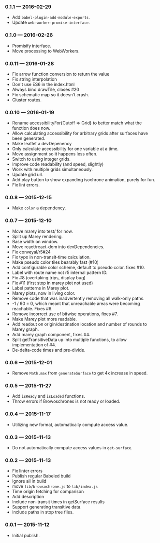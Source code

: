 
### 0.1.1 — 2016-02-29

  * Add `babel-plugin-add-module-exports`.
  * Update `web-worker-promise-interface`.

### 0.1.0 — 2016-02-26

  * Promisify interface.
  * Move processing to WebWorkers.

### 0.0.11 — 2016-01-28

  * Fix arrow function conversion to return the value
  * Fix string interpolation
  * Don't use ES6 in the index.html
  * Always bind drawTile, closes #20
  * Fix schematic map so it doesn't crash.
  * Cluster routes.

### 0.0.10 — 2016-01-19

  * Rename accessibilityFor{Cutoff => Grid} to better match what the function does now.
  * Allow calculating accessibility for arbitrary grids after surfaces have been generated.
  * Make leaflet a devDepenency
  * Only calculate accessibility for one variable at a time.
  * Move assignment so it happens less often.
  * Switch to using integer grids.
  * Improve code readability (and speed, slightly)
  * Work with multiple grids simultaneously.
  * Update grid url.
  * Add play button to show expanding isochrone animation, purely for fun.
  * Fix lint errors.

### 0.0.8 — 2015-12-15

* Make `color` a dependency.

### 0.0.7 — 2015-12-10

* Move marey into test/ for now.
* Split up Marey rendering.
* Base width on window.
* Move react/react-dom into devDependencies.
* Fix conveyal/r5#24
* Fix typo in non-transit-time calculation.
* Make pseudo color tiles bearably fast (#10)
* Add configurable color scheme, default to pseudo color. fixes #10.
* Label with route name not r5 internal pattern ID.
* Fix #8 (overtaking trips, display bug)
* Fix #11 (first stop in marey plot not used)
* Label patterns in Marey plot.
* Marey plots, now in living color.
* Remove code that was inadvertently removing all walk-only paths.
* -1 / 60 = 0, which meant that unreachable areas were becoming reachable. Fixes #6.
* Remove incorrect use of bitwise operations, fixes #7.
* Make Marey plot more readable.
* Add readout on origin/destination location and number of rounds to Marey graph.
* Add marey graph component, fixes #4.
* Split getTransitiveData up into multiple functions, to allow implementation of #4.
* De-delta-code times and pre-divide.

### 0.0.6 — 2015-12-01

* Remove `Math.max` from `generateSurface` to get 4x increase in speed.

### 0.0.5 — 2015-11-27

* Add `isReady` and `isLoaded` functions.
* Throw errors if Browoschrones is not ready or loaded.

### 0.0.4 — 2015-11-17

* Utilizing new format, automatically compute access value.

### 0.0.3 — 2015-11-13

* Do not automatically compute access values in `get-surface`.

### 0.0.2 — 2015-11-13

* Fix linter errors
* Publish regular Babeled build
* Ignore all in build
* move `lib/browsochrone.js` to `lib/index.js`
* Time origin fetching for comparison
* Add description
* Include non-transit times in getSurface results
* Support generating transitive data.
* Include paths in stop tree files.

### 0.0.1 — 2015-11-12

* Initial publish.

